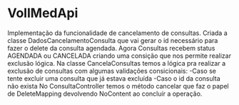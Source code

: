 # VollMedApi
Implementação da funcionalidade de cancelamento de consultas.
Criada a classe DadosCancelamentoConsulta que vai gerar o id necessário para  fazer o delete da consulta agendada.
Agora Consultas recebem status AGENDADA ou CANCELADA criando uma consição que nos permite realizar exclusão lógica.
Na classe CancelaConsultas temos a lógica pra realizar a exclusão de consultas com algumas validações consicionais:
-Caso se tente excluir uma consulta que já estava excluída
-Caso o id da consulta não exista
No ConsultaController temos o método cancelar que faz o papel de DeleteMapping devolvendo NoContent ao concluír a operação.